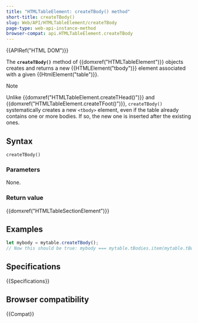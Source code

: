 ```yaml
---
title: "HTMLTableElement: createTBody() method"
short-title: createTBody()
slug: Web/API/HTMLTableElement/createTBody
page-type: web-api-instance-method
browser-compat: api.HTMLTableElement.createTBody
---
```


{{APIRef("HTML DOM")}}

The **`createTBody()`** method of
{{domxref("HTMLTableElement")}} objects creates and returns a new
{{HTMLElement("tbody")}} element associated with a given {{HtmlElement("table")}}.

> [!NOTE]
> Unlike {{domxref("HTMLTableElement.createTHead()")}} and
> {{domxref("HTMLTableElement.createTFoot()")}}, `createTBody()`
> systematically creates a new `<tbody>` element, even if the table
> already contains one or more bodies. If so, the new one is inserted after the existing
> ones.

## Syntax

```js-nolint
createTBody()
```

### Parameters

None.

### Return value

{{domxref("HTMLTableSectionElement")}}

## Examples

```js
let mybody = mytable.createTBody();
// Now this should be true: mybody === mytable.tBodies.item(mytable.tBodies.length - 1)
```

## Specifications

{{Specifications}}

## Browser compatibility

{{Compat}}
